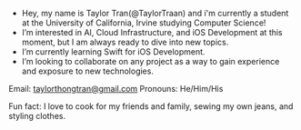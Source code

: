 - Hey, my name is Taylor Tran(@TaylorTraan) and i'm currently a student at the University of California, Irvine studying Computer Science!
- I’m interested in AI, Cloud Infrastructure, and iOS Development at this moment, but I am always ready to dive into new topics.
- I’m currently learning Swift for iOS Development.
- I’m looking to collaborate on any project as a way to gain experience and exposure to new technologies.

Email: taylorthongtran@gmail.com
Pronouns: He/Him/His

 Fun fact: I love to cook for my friends and family, sewing my own jeans, and styling clothes.

<!---
TaylorTraan/TaylorTraan is a ✨ special ✨ repository because its `README.md` (this file) appears on your GitHub profile.
You can click the Preview link to take a look at your changes.
--->
